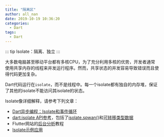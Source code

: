 ```yaml
---
title: "隔离区"
author: all_nan
date: 2019-10-19 10:36:20
categories:
  - Dart
tags:
  - Dart
---
```


::: tip
Isolate：隔离、独立
:::

大多数电脑甚至移动平台都有多核CPU，为了充分利用多核的优势，开发者通常使用共享内存的线程来并发运行程序。然而，共享状态的并发容易导致错误而且使得代码更加复杂。

Dart代码运行在`isolate`，而不是线程中。每一个isolate都有独自的内存堆，保证了其他的isolate不能访问其isolate的状态。

Isolate像详细解释，请参考下列文章：

- [Dart异步编程：Isolate和事件循环](https://medium.com/dartlang/dart-asynchronous-programming-isolates-and-event-loops-bffc3e296a6a)
- [dart:isolate API参考](https://api.dart.dev/stable/dart-isolate)，包括了[isolate.spwan()](https://api.dart.dev/stable/dart-isolate/Isolate/spawn.html)和[可转移类型数据](https://api.dart.dev/stable/dart-isolate/TransferableTypedData-class.html)
- Flutter网站的[后台分析](https://flutter.dev/docs/cookbook/networking/background-parsing)教程
- [Isolate示例应用](https://github.com/flutter/samples/tree/master/isolate_example)
